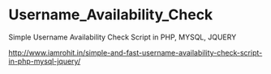 # Username_Availability_Check

Simple Username Availability Check Script in PHP, MYSQL, JQUERY

http://www.iamrohit.in/simple-and-fast-username-availability-check-script-in-php-mysql-jquery/
